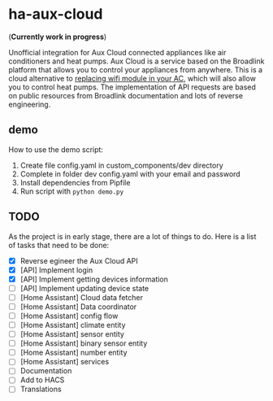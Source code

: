 # ha-aux-cloud

(**Currently work in progress**)

Unofficial integration for Aux Cloud connected appliances like air conditioners and heat pumps. Aux Cloud is a service based on the Broadlink platform that allows you to control your appliances from anywhere. This is a cloud alternative to [replacing wifi module in your AC](https://github.com/GrKoR/esphome_aux_ac_component), which will also allow you to control heat pumps. The implementation of API requests are based on public resources from Broadlink documentation and lots of reverse engineering.

## demo
How to use the demo script:
1. Create file config.yaml in custom_components/dev directory
2. Complete in folder dev config.yaml with your email and password
3. Install dependencies from Pipfile
4. Run script with `python demo.py`

## TODO

As the project is in early stage, there are a lot of things to do. Here is a list of tasks that need to be done:

- [x] Reverse egineer the Aux Cloud API
- [x] [API] Implement login
- [x] [API] Implement getting devices information
- [ ] [API] Implement updating device state
- [ ] [Home Assistant] Cloud data fetcher
- [ ] [Home Assistant] Data coordinator
- [ ] [Home Assistant] config flow
- [ ] [Home Assistant] climate entity
- [ ] [Home Assistant] sensor entity
- [ ] [Home Assistant] binary sensor entity
- [ ] [Home Assistant] number entity
- [ ] [Home Assistant] services
- [ ] Documentation
- [ ] Add to HACS
- [ ] Translations
